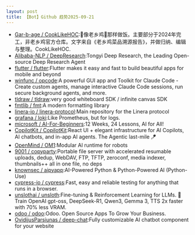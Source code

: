 ```yaml
---
layout: post
title: 【Bot】Github 趋势2025-09-21
---
```


* [Gar-b-age / CookLikeHOC](https://github.com/Gar-b-age/CookLikeHOC):🥢像老乡鸡🐔那样做饭。主要部分于2024年完工，非老乡鸡官方仓库。文字来自《老乡鸡菜品溯源报告》，并做归纳、编辑与整理。CookLikeHOC.
* [Alibaba-NLP / DeepResearch](https://github.com/Alibaba-NLP/DeepResearch):Tongyi Deep Research, the Leading Open-source Deep Research Agent
* [flutter / flutter](https://github.com/flutter/flutter):Flutter makes it easy and fast to build beautiful apps for mobile and beyond
* [winfunc / opcode](https://github.com/winfunc/opcode):A powerful GUI app and Toolkit for Claude Code - Create custom agents, manage interactive Claude Code sessions, run secure background agents, and more.
* [tldraw / tldraw](https://github.com/tldraw/tldraw):very good whiteboard SDK / infinite canvas SDK
* [fmtlib / fmt](https://github.com/fmtlib/fmt):A modern formatting library
* [linera-io / linera-protocol](https://github.com/linera-io/linera-protocol):Main repository for the Linera protocol
* [grafana / loki](https://github.com/grafana/loki):Like Prometheus, but for logs.
* [microsoft / AI-For-Beginners](https://github.com/microsoft/AI-For-Beginners):12 Weeks, 24 Lessons, AI for All!
* [CopilotKit / CopilotKit](https://github.com/CopilotKit/CopilotKit):React UI + elegant infrastructure for AI Copilots, AI chatbots, and in-app AI agents. The Agentic last-mile 🪁
* [OpenMind / OM1](https://github.com/OpenMind/OM1):Modular AI runtime for robots
* [9001 / copyparty](https://github.com/9001/copyparty):Portable file server with accelerated resumable uploads, dedup, WebDAV, FTP, TFTP, zeroconf, media indexer, thumbnails++ all in one file, no deps
* [knownsec / aipyapp](https://github.com/knownsec/aipyapp):AI-Powered Python & Python-Powered AI (Python-Use)
* [cypress-io / cypress](https://github.com/cypress-io/cypress):Fast, easy and reliable testing for anything that runs in a browser.
* [unslothai / unsloth](https://github.com/unslothai/unsloth):Fine-tuning & Reinforcement Learning for LLMs. 🦥 Train OpenAI gpt-oss, DeepSeek-R1, Qwen3, Gemma 3, TTS 2x faster with 70% less VRAM.
* [odoo / odoo](https://github.com/odoo/odoo):Odoo. Open Source Apps To Grow Your Business.
* [OvidijusParsiunas / deep-chat](https://github.com/OvidijusParsiunas/deep-chat):Fully customizable AI chatbot component for your website
